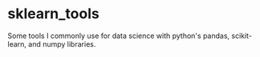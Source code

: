 sklearn_tools
=============

Some tools I commonly use for data science with python's pandas, scikit-learn, and numpy libraries.
